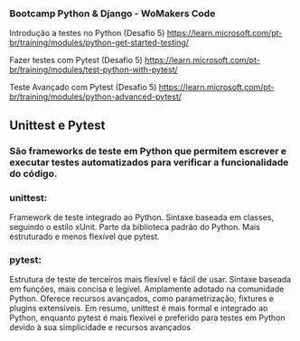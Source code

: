 ### Bootcamp Python & Django - WoMakers Code

Introdução a testes no Python (Desafio 5)
https://learn.microsoft.com/pt-br/training/modules/python-get-started-testing/

Fazer testes com Pytest (Desafio 5)
https://learn.microsoft.com/pt-br/training/modules/test-python-with-pytest/

Teste Avançado com Pytest (Desafio 5)
https://learn.microsoft.com/pt-br/training/modules/python-advanced-pytest/

## Unittest e Pytest 
### São frameworks de teste em Python que permitem escrever e executar testes automatizados para verificar a funcionalidade do código.

### unittest:

Framework de teste integrado ao Python.
Sintaxe baseada em classes, seguindo o estilo xUnit.
Parte da biblioteca padrão do Python.
Mais estruturado e menos flexível que pytest.

### pytest:

Estrutura de teste de terceiros mais flexível e fácil de usar.
Sintaxe baseada em funções, mais concisa e legível.
Amplamente adotado na comunidade Python.
Oferece recursos avançados, como parametrização, fixtures e plugins extensíveis.
Em resumo, unittest é mais formal e integrado ao Python, enquanto pytest é mais flexível e preferido para testes em Python devido à sua simplicidade e recursos avançados

